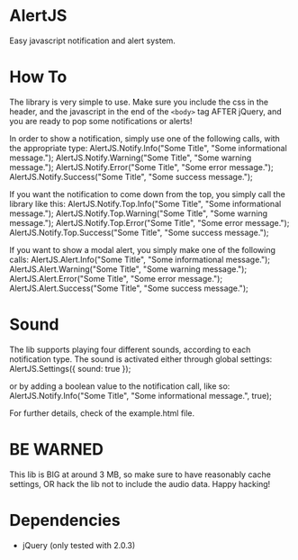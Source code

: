 # AlertJS

Easy javascript notification and alert system.

# How To

The library is very simple to use. Make sure you include the css in the header, and the javascript in the end of the `<body>` tag AFTER jQuery, and you are ready to pop some notifications or alerts!

In order to show a notification, simply use one of the following calls, with the appropriate type:
	AlertJS.Notify.Info("Some Title", "Some informational message.");
	AlertJS.Notify.Warning("Some Title", "Some warning message.");
	AlertJS.Notify.Error("Some Title", "Some error message.");
	AlertJS.Notify.Success("Some Title", "Some success message.");
    
If you want the notification to come down from the top, you simply call the library like this:
	AlertJS.Notify.Top.Info("Some Title", "Some informational message.");
	AlertJS.Notify.Top.Warning("Some Title", "Some warning message.");
	AlertJS.Notify.Top.Error("Some Title", "Some error message.");
	AlertJS.Notify.Top.Success("Some Title", "Some success message.");

If you want to show a modal alert, you simply make one of the following calls:
	AlertJS.Alert.Info("Some Title", "Some informational message.");
	AlertJS.Alert.Warning("Some Title", "Some warning message.");
	AlertJS.Alert.Error("Some Title", "Some error message.");
	AlertJS.Alert.Success("Some Title", "Some success message.");
    
# Sound
The lib supports playing four different sounds, according to each notification type. The sound is activated either through global settings:
    AlertJS.Settings({
        sound: true
    });
    
or by adding a boolean value to the notification call, like so:
    AlertJS.Notify.Info("Some Title", "Some informational message.", true);

For further details, check of the example.html file.

# BE WARNED
This lib is BIG at around 3 MB, so make sure to have reasonably cache settings, OR hack the lib not to include the audio data. Happy hacking!

# Dependencies
* jQuery (only tested with 2.0.3)